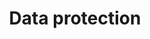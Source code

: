 ---
title: Data protection
longTitle: 'Data protection'
tags:
- gccommon
french:
- "[[Protection des donnees]]"
---